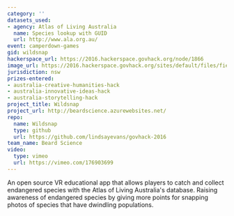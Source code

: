 ```yaml
---
category: ''
datasets_used:
- agency: Atlas of Living Australia
  name: Species lookup with GUID
  url: http://www.ala.org.au/
event: camperdown-games
gid: wildsnap
hackerspace_url: https://2016.hackerspace.govhack.org/node/1866
image_url: https://2016.hackerspace.govhack.org/sites/default/files/field/image/Logo2.png
jurisdiction: nsw
prizes-entered:
- australia-creative-humanities-hack
- australia-innovative-ideas-hack
- australia-storytelling-hack
project_title: Wildsnap
project_url: http://beardscience.azurewebsites.net/
repo:
  name: Wildsnap
  type: github
  url: https://github.com/lindsayevans/govhack-2016
team_name: Beard Science
video:
  type: vimeo
  url: https://vimeo.com/176903699
---
```


An open source VR educational app that allows players to catch and collect endangered species with the Atlas of Living Australia's database. Raising awareness of endangered species by giving more points for snapping photos of species that have dwindling populations.
